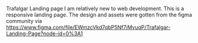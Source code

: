 Trafalgar Landing page
I am relatively new to web development.
This is a responsive landing page.
The design and assets were gotten from the figma community via https://www.figma.com/file/EWmzcVkd7qbP5Nf7iMvuqP/Trafalgar-Landing-Page?node-id=0%3A1